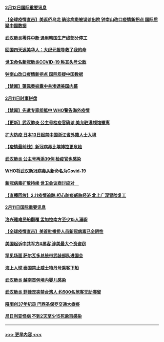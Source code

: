 #### [2月12日国际重要讯息](../pages/prog202/a102775437.md?t=02121944) 
#### [【全球疫情直击】美返侨乌龙 确诊病患被误诊出院 钟南山改口疫情新拐点 国际质疑中国数据](../pages/prog202/a102775378.md?t=02121944) 
#### [武汉肺炎零件中断 通用韩国生产线部分停工](../pages/prog202/a102775365.md?t=02121944) 
#### [回国四天返美华人：大纪元报导救了我的命](../pages/prog202/a102775342.md?t=02121944) 
#### [世卫命名新冠肺炎COVID-19 称其头号公敌](../pages/prog202/a102775196.md?t=02121944) 
#### [钟南山改口疫情新拐点 国际质疑中国数据](../pages/prog202/a102775178.md?t=02121944) 
#### [【禁闻】蓬佩奥披露中共渗透美国内幕](../pages/prog202/a102775129.md?t=02121944) 
#### [2月11日时事拼盘](../pages/prog202/a102775140.md?t=02121944) 
#### [【禁闻】先遣专家组抵中 WHO警告海外疫情](../pages/prog202/a102775112.md?t=02121944) 
#### [【更新】武汉肺炎 公主号检疫官确诊 美允驻港领馆撤离](../pages/prog202/a102770740.md?t=02121944) 
#### [扩大防疫 日本13日起禁中国浙江省外籍人士入境](../pages/prog202/a102775051.md?t=02121944) 
#### [【疫情最前线】新冠病毒比埃博拉更危险](../pages/prog202/a102775043.md?t=02121944) 
#### [武汉肺炎 公主号再添39例 检疫官也感染](../pages/prog202/a102775031.md?t=02121944) 
#### [WHO将武汉新冠病毒从新命名为Covid-19](../pages/prog202/a102774891.md?t=02121944) 
#### [新冠病毒扩散持续 世卫会议商讨应对　](../pages/prog202/a102774850.md?t=02121944) 
#### [【直播回放】2.11疫情追踪:担心防疫威胁经济 北上广深冒险复工](../pages/prog202/a102774741.md?t=02121944) 
#### [2月11日国际重要讯息](../pages/prog202/a102774621.md?t=02121944) 
#### [洛兴雅难民船翻覆 孟加拉南方至少15人溺毙](../pages/prog202/a102774586.md?t=02121944) 
#### [【全球疫情直击】美首批撤侨人员新冠病毒已全阴性](../pages/prog202/a102774523.md?t=02121944) 
#### [美国起诉中共军方4黑客 涉美最大个资盗窃](../pages/prog202/a102774508.md?t=02121944) 
#### [罕见场面  萨尔瓦多总统带武装部队进国会](../pages/prog202/a102774494.md?t=02121944) 
#### [海上人球 泰国禁止威士特丹号乘客下船](../pages/prog202/a102774384.md?t=02121944) 
#### [武汉肺炎 越南首例境内婴儿感染](../pages/prog202/a102774365.md?t=02121944) 
#### [武汉肺炎 菲律宾突禁台湾人 约500名旅客无助滞留](../pages/prog202/a102774288.md?t=02121944) 
#### [降雨创37年纪录 巴西圣保罗交通大瘫痪](../pages/prog202/a102774273.md?t=02121944) 
#### [尼日利亚怪病 不到2天至少15死逾百感染](../pages/prog202/a102774260.md?t=02121944) 

----
#### [ >>> 更早内容 <<< ](../indexes/prog202-earlier.md)
